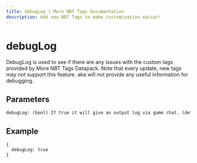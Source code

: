 ```yaml
---
title: debugLog | More NBT Tags Documentation
description: Add new NBT Tags to make customization easier!
---
```


# debugLog

DebugLog is used to see if there are any issues with the custom tags provided by More NBT Tags Datapack. Note that every update, new tags may not support this feature. aka will not provide any useful information for debugging.

## Parameters

```txt
debugLog: (bool) If true it will give an output log via game chat. (default: false)
```

## Example

```snbt
{
  debugLog: true
}
```
